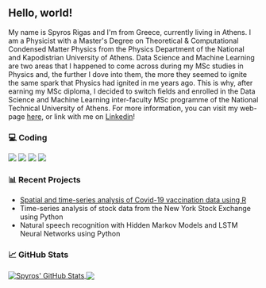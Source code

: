 ## Hello, world!

My name is Spyros Rigas and I'm from Greece, currently living in Athens. I am a Physicist with a Master's Degree on Theoretical & Computational Condensed Matter Physics from the Physics Department of the National and Kapodistrian University of Athens. Data Science and Machine Learning are two areas that I happened to come across during my MSc studies in Physics and, the further I dove into them, the more they seemed to ignite the same spark that Physics had ignited in me years ago. This is why, after earning my MSc diploma, I decided to switch fields and enrolled in the Data Science and Machine Learning inter-faculty MSc programme of the National Technical University of Athens. For more information, you can visit my web-page [here](https://srigas.me "Personal web-page"), or link with me on [Linkedin](https://www.linkedin.com/in/spyros-rigas-6524821bb/ "Linkedin Profile")!

<!--### 🔬 Research Interests

* Electronic Structure
* Correlated Systems
* Topological Quantum Matter
* Superconductivity-->

### 💻 Coding <!--\& Tools-->

![](https://img.shields.io/badge/Code-Python-informational?logo=python&logoColor=white&style=flat&color=486393)
![](https://img.shields.io/badge/Code-R-informational?logo=r&logoColor=white&style=flat&color=486393)
![](https://img.shields.io/badge/Code-Julia-informational?logo=julia&logoColor=white&style=flat&color=486393)
![](https://img.shields.io/badge/Code-Fortran-informational?logo=fortran&logoColor=white&style=flat&color=486393)

<!--![](https://img.shields.io/badge/IDE-Visual_Studio-informational?logo=visualstudio&logoColor=white&style=flat&color=5d9ca6)
![](https://img.shields.io/badge/Editor-VS_Code-informational?logo=visualstudiocode&logoColor=white&style=flat&color=5d9ca6)
![](https://img.shields.io/badge/Notebook-Jupyter-informational?logo=jupyter&logoColor=white&style=flat&color=5d9ca6)
![](https://img.shields.io/badge/Type-LaTeX-informational?logo=latex&logoColor=white&style=flat&color=5d9ca6)
<!-- ![](https://img.shields.io/badge/Adobe-Photoshop-informational?logo=adobephotoshop&logoColor=white&style=flat&color=225A63)
![](https://img.shields.io/badge/Adobe-Illustrator-informational?logo=adobeillustrator&logoColor=white&style=flat&color=225A63)
Alt color = 225A63 -->

### 📊 Recent Projects

* [Spatial and time-series analysis of Covid-19 vaccination data using R](https://github.com/srigas/Covid-19_Vaccinations)
* Time-series analysis of stock data from the New York Stock Exchange using Python
* Natural speech recognition with Hidden Markov Models and LSTM Neural Networks using Python

### 📈 GitHub Stats

<a href="https://github.com/srigas/srigas">
  <img align="center" src="https://github-readme-stats.vercel.app/api?username=srigas&show_icons=true&line_height=27&count_private=true&title_color=ffffff&text_color=ffffff&icon_color=818fa3&bg_color=515050" alt="Spyros' GitHub Stats" />
</a>
<a href="https://github.com/srigas/srigas">
  <img align="center" src="https://github-readme-stats.vercel.app/api/top-langs/?username=srigas&title_color=ffffff&text_color=ffffff&icon_color=5d9ca6&bg_color=515050&langs_count=3&hide=FORTRAN,jupyter%20notebook" /> <!-- &layout=compact for compact layout-->
</a>
